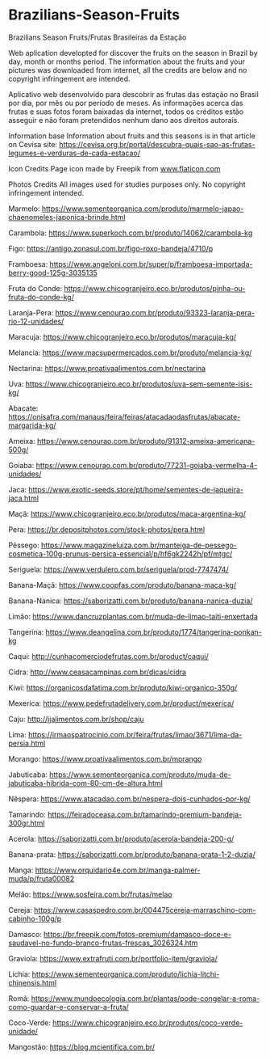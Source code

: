 # Brazilians-Season-Fruits
Brazilians Season Fruits/Frutas Brasileiras da Estação

Web aplication developted for discover the fruits on the season in Brazil by day, month or months period. The information about the fruits and your pictures was downloaded from internet, all the credits are below and no copyright infringement are intended.

Aplicativo web desenvolvido para descobrir as frutas das estação no Brasil por dia, por mês ou por período de meses. As informações acerca das frutas e suas fotos foram baixadas da internet, todos os créditos estão asseguir e não foram pretendidos nenhum dano aos direitos autorais.

Information base
Information about fruits and this seasons is in that article on Cevisa site:
https://cevisa.org.br/portal/descubra-quais-sao-as-frutas-legumes-e-verduras-de-cada-estacao/

Icon Credits
Page icon made by Freepik from www.flaticon.com

Photos Credits
All images used for studies purposes only. No copyright infringement intended.

Marmelo:
https://www.sementeorganica.com/produto/marmelo-japao-chaenomeles-japonica-brinde.html

Carambola:
https://www.superkoch.com.br/produto/14062/carambola-kg

Figo:
https://antigo.zonasul.com.br/figo-roxo-bandeja/4710/p

Framboesa:
https://www.angeloni.com.br/super/p/framboesa-importada-berry-good-125g-3035135

Fruta do Conde:
https://www.chicogranjeiro.eco.br/produtos/pinha-ou-fruta-do-conde-kg/

Laranja-Pera:
https://www.cenourao.com.br/produto/93323-laranja-pera-rio-12-unidades/

Maracuja:
https://www.chicogranjeiro.eco.br/produtos/maracuja-kg/

Melancia:
https://www.macsupermercados.com.br/produto/melancia-kg/

Nectarina:
https://www.proativaalimentos.com.br/nectarina

Uva:
https://www.chicogranjeiro.eco.br/produtos/uva-sem-semente-isis-kg/

Abacate:
https://onisafra.com/manaus/feira/feiras/atacadaodasfrutas/abacate-margarida-kg/

Ameixa:
https://www.cenourao.com.br/produto/91312-ameixa-americana-500g/

Goiaba:
https://www.cenourao.com.br/produto/77231-goiaba-vermelha-4-unidades/

Jaca:
https://www.exotic-seeds.store/pt/home/sementes-de-jaqueira-jaca.html

Maçã:
https://www.chicogranjeiro.eco.br/produtos/maca-argentina-kg/

Pera:
https://br.depositphotos.com/stock-photos/pera.html

Pêssego:
https://www.magazineluiza.com.br/manteiga-de-pessego-cosmetica-100g-prunus-persica-essencial/p/hf6gk2242h/pf/mtgc/

Seriguela:
https://www.verdulero.com.br/seriguela/prod-7747474/

Banana-Maçã:
https://www.coopfas.com/produto/banana-maca-kg/

Banana-Nanica:
https://saborizatti.com.br/produto/banana-nanica-duzia/

Limão:
https://www.dancruzplantas.com.br/muda-de-limao-taiti-enxertada

Tangerina:
https://www.deangelina.com.br/produto/1774/tangerina-ponkan-kg

Caqui:
http://cunhacomerciodefrutas.com.br/product/caqui/

Cidra:
http://www.ceasacampinas.com.br/dicas/cidra

Kiwi:
https://organicosdafatima.com.br/produto/kiwi-organico-350g/

Mexerica:
https://www.pedefrutadelivery.com.br/product/mexerica/

Caju:
http://jjalimentos.com.br/shop/caju

Lima:
https://irmaospatrocinio.com.br/feira/frutas/limao/3671/lima-da-persia.html

Morango:
https://www.proativaalimentos.com.br/morango

Jabuticaba:
https://www.sementeorganica.com/produto/muda-de-jabuticaba-hibrida-com-80-cm-de-altura.html

Nêspera:
https://www.atacadao.com.br/nespera-dois-cunhados-por-kg/

Tamarindo:
https://feiradoceasa.com.br/tamarindo-premium-bandeja-300gr.html

Acerola:
https://saborizatti.com.br/produto/acerola-bandeja-200-g/

Banana-prata:
https://saborizatti.com.br/produto/banana-prata-1-2-duzia/

Manga:
https://www.orquidario4e.com.br/manga-palmer-muda/p/fruta00082

Melão:
https://www.sosfeira.com.br/frutas/melao

Cereja:
https://www.casaspedro.com.br/004475cereja-marraschino-com-cabinho-100g/p

Damasco:
https://br.freepik.com/fotos-premium/damasco-doce-e-saudavel-no-fundo-branco-frutas-frescas_3026324.htm

Graviola:
https://www.extrafruti.com.br/portfolio-item/graviola/

Lichia:
https://www.sementeorganica.com/produto/lichia-litchi-chinensis.html

Romã:
https://www.mundoecologia.com.br/plantas/pode-congelar-a-roma-como-guardar-e-conservar-a-fruta/

Coco-Verde:
https://www.chicogranjeiro.eco.br/produtos/coco-verde-unidade/

Mangostão:
https://blog.mcientifica.com.br/
